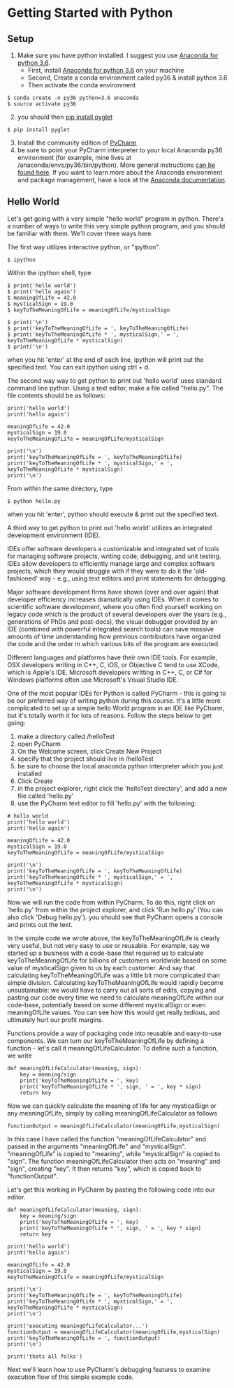 # Getting Started with Python

## Setup
1. Make sure you have python installed. I suggest you use [Anaconda for python 3.6](https://www.continuum.io/downloads).
    * First, install [Anaconda for python 3.6](https://www.continuum.io/downloads) on your machine
    * Second, Create a conda environment called py36 & install python 3.6
    * Then activate the conda environment
```
$ conda create -n py36 python=3.6 anaconda
$ source activate py36
```
2. you should then [pip install pyglet](https://bitbucket.org/pyglet/pyglet/wiki/Download)
```
$ pip install pyglet 
```
3. Install the community edition of [PyCharm](https://www.jetbrains.com/pycharm/)
4. be sure to point your PyCharm interpreter to your local Anaconda py36 environment (for example, mine lives at /anaconda/envs/py36/bin/python). More general instructions [can be found here](https://docs.continuum.io/anaconda/ide_integration#pycharm). If you want to learn more about the Anaconda environment and package management, have a look at the [Anaconda documentation](http://conda.pydata.org/docs/using/index.html).

## Hello World

Let's get going with a very simple "hello world" program in python. There's a number of ways to write this very simple python program, and you should be familiar with them. We'll cover three ways here. 

The first way utilizes interactive python, or "ipython".

    $ ipython

Within the ipython shell, type

    $ print('hello world')
    $ print('hello again')
    $ meaningOfLife = 42.0
    $ mysticalSign = 19.0
    $ keyToTheMeaningOfLife = meaningOfLife/mysticalSign
    
    $ print('\n')
    $ print('keyToTheMeaningOfLife = ', keyToTheMeaningOfLife)
    $ print('keyToTheMeaningOfLife * ', mysticalSign,' = ', keyToTheMeaningOfLife * mysticalSign)
    $ print('\n')

when you hit 'enter' at the end of each line, ipython will print out the specified text. You can exit ipython using ctrl + d.

The second way way to get python to print out 'hello world' uses standard command line python. Using a text editor, make a file called "hello.py". The file contents should be as follows:

```
print('hello world')
print('hello again')

meaningOfLife = 42.0
mysticalSign = 19.0
keyToTheMeaningOfLife = meaningOfLife/mysticalSign

print('\n')
print('keyToTheMeaningOfLife = ', keyToTheMeaningOfLife)
print('keyToTheMeaningOfLife * ', mysticalSign,' = ', keyToTheMeaningOfLife * mysticalSign)
print('\n')
```

From within the same directory, type 

    $ python hello.py

when you hit 'enter', python should execute & print out the specified text.

A third way to get python to print out 'hello world' utilizes an integrated development environment (IDE). 

IDEs offer software developers a customizable and integrated set of tools for managing software projects, writing code, debugging, and unit testing. IDEs allow developers to efficiently manage large and complex software projects, which they would struggle with if they were to do it the 'old-fashioned' way - e.g., using text editors and print statements for debugging.

Major software development firms have shown (over and over again) that developer efficiency increases dramatically using IDEs. When it comes to scientific software development, where you often find yourself working on legacy code which is the product of several developers over the years (e.g., generations of PhDs and post-docs), the visual debugger provided by an IDE (combined with powerful integrated search tools) can save massive amounts of time understanding how previous contributors have organized the code and the order in which various bits of the program are executed.

Different languages and platforms have their own IDE tools. For example, OSX developers writing in C++, C, iOS, or Objective C tend to use XCode, which is Apple's IDE. Microsoft developers writting in C++, C, or C# for Windows platforms often use Microsoft's Visual Studio IDE.

One of the most popular IDEs for Python is called PyCharm - this is going to be our preferred way of writing python during this course. It's a little more complicated to set up a simple hello World program in an IDE like PyCharm, but it's totally worth it for lots of reasons. Follow the steps below to get going:

1) make a directory called /helloTest
2) open PyCharm
3) On the Welcome screen, click Create New Project
4) specify that the project should live in /helloTest
5) be sure to choose the local anaconda python interpreter which you just installed
6) Click Create
7) in the project explorer, right click the 'helloTest directory', and add a new file called 'hello.py'
8) use the PyCharm text editor to fill 'hello.py' with the following:
```
# hello world
print('hello world')
print('hello again')

meaningOfLife = 42.0
mysticalSign = 19.0
keyToTheMeaningOfLife = meaningOfLife/mysticalSign

print('\n')
print('keyToTheMeaningOfLife = ', keyToTheMeaningOfLife)
print('keyToTheMeaningOfLife * ', mysticalSign,' = ', keyToTheMeaningOfLife * mysticalSign)
print('\n')
```
Now we will run the code from within PyCharm. To do this, right click on 'hello.py' from within the project explorer, and click 'Run hello.py' (You can also click 'Debug hello.py'). you should see that PyCharm opens a console and prints out the text.

In the simple code we wrote above, the keyToTheMeaningOfLife is clearly very useful, but not very easy to use or reusable. For example, say we started up a business with a code-base that required us to calculate keyToTheMeaningOfLife for billions of customers worldwide based on some value of mysticalSign given to us by each customer. And say that calculating keyToTheMeaningOfLife was a little bit more complicated than simple division. Calculating keyToTheMeaningOfLife would rapidly become unsustainable: we would have to carry out all sorts of edits, copying and pasting our code every time we need to calculate meaningOfLife within our code-base, potentially based on some different mysticalSign or even meaningOfLife values. You can see how this would get really tedious, and ultimately hurt our profit margins.

Functions provide a way of packaging code into reusable and easy-to-use components. We can turn our keyToTheMeaningOfLife by defining a function - let's call it meaningOfLifeCalculator. To define such a function, we write
```
def meaningOfLifeCalculator(meaning, sign):
    key = meaning/sign
    print('keyToTheMeaningOfLife = ', key)
    print('keyToTheMeaningOfLife * ', sign, ' = ', key * sign)
    return key
```
Now we can quickly calculate the meaning of life for any mysticalSign or any meaningOfLife, simply by calling meaningOfLifeCalculator as follows
```
functionOutput = meaningOfLifeCalculator(meaningOfLife,mysticalSign)
```

In this case I have called the function "meaningOfLifeCalculator" and passed in the arguments "meaningOfLife" and "mysticalSign". "meaningOfLife" is copied to "meaning", while "mysticalSign" is copied to "sign". The function meaningOfLifeCalculator then acts on "meaning" and "sign", creating "key". It then returns "key", which is copied back to "functionOutput".

Let's get this working in PyCharm by pasting the following code into our editor.
```
def meaningOfLifeCalculator(meaning, sign):
    key = meaning/sign
    print('keyToTheMeaningOfLife = ', key)
    print('keyToTheMeaningOfLife * ', sign, ' = ', key * sign)
    return key

print('hello world')
print('hello again')

meaningOfLife = 42.0
mysticalSign = 19.0
keyToTheMeaningOfLife = meaningOfLife/mysticalSign

print('\n')
print('keyToTheMeaningOfLife = ', keyToTheMeaningOfLife)
print('keyToTheMeaningOfLife * ', mysticalSign,' = ', keyToTheMeaningOfLife * mysticalSign)
print('\n')

print('executing meaningOfLifeCalculator...')
functionOutput = meaningOfLifeCalculator(meaningOfLife,mysticalSign)
print('keyToTheMeaningOfLife = ', functionOutput)
print('\n')

print('thats all folks')
```

Next we'll learn how to use PyCharm's debugging features to examine execution flow of this simple example code.


